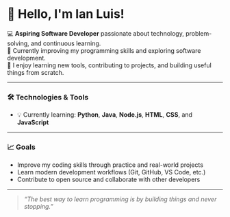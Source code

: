 # 👋 Hello, I'm Ian Luis!

💻 **Aspiring Software Developer** passionate about technology, problem-solving, and continuous learning.  
🌱 Currently improving my programming skills and exploring software development.  
🚀 I enjoy learning new tools, contributing to projects, and building useful things from scratch.

---

### 🛠️ Technologies & Tools
- 💡 Currently learning: **Python**, **Java**, **Node.js**, **HTML**, **CSS**, and **JavaScript**

---

### 📈 Goals
- Improve my coding skills through practice and real-world projects  
- Learn modern development workflows (Git, GitHub, VS Code, etc.)  
- Contribute to open source and collaborate with other developers

---

> *“The best way to learn programming is by building things and never stopping.”*
